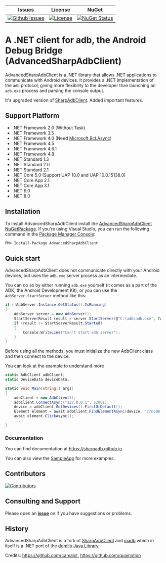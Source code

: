| Issues | License | NuGet |
|--------|---------|-------|
[![Github Issues](https://img.shields.io/github/issues/SharpAdb/AdvancedSharpAdbClient)](https://github.com/SharpAdb/AdvancedSharpAdbClient/issues)|[![License](https://img.shields.io/github/license/SharpAdb/AdvancedSharpAdbClient)](https://github.com/SharpAdb/AdvancedSharpAdbClient/blob/main/LICENSE)|[![NuGet Status](https://img.shields.io/nuget/dt/AdvancedSharpAdbClient.svg?style=flat)](https://www.nuget.org/packages/AdvancedSharpAdbClient/)

# A .NET client for adb, the Android Debug Bridge (AdvancedSharpAdbClient)

AdvancedSharpAdbClient is a .NET library that allows .NET applications to communicate with Android devices. 
It provides a .NET implementation of the `adb` protocol, giving more flexibility to the developer than launching an 
`adb.exe` process and parsing the console output.

It's upgraded version of [SharpAdbClient](https://github.com/quamotion/madb).
Added important features.

## Support Platform
- .NET Framework 2.0 (Without Task)
- .NET Framework 3.5
- .NET Framework 4.0 (Need [Microsoft.Bcl.Async](https://www.nuget.org/packages/Microsoft.Bcl.Async))
- .NET Framework 4.5
- .NET Framework 4.6.1
- .NET Framework 4.8
- .NET Standard 1.3
- .NET Standard 2.0
- .NET Standard 2.1
- .NET Core 5.0 (Support UAP 10.0 and UAP 10.0.15138.0)
- .NET Core App 2.1
- .NET Core App 3.1
- .NET 6.0
- .NET 8.0

## Installation
To install AdvancedSharpAdbClient install the [AdvancedSharpAdbClient NuGetPackage](https://www.nuget.org/packages/AdvancedSharpAdbClient). If you're
using Visual Studio, you can run the following command in the [Package Manager Console](http://docs.nuget.org/consume/package-manager-console):

```ps
PM> Install-Package AdvancedSharpAdbClient
```

## Quick start
AdvancedSharpAdbClient does not communicate directly with your Android devices, but uses the `adb.exe` server process as an intermediate.

You can do so by either running `adb.exe` yourself (it comes as a part of the ADK, the Android Development Kit), or you can use the `AdbServer.StartServer` method like this:

```cs
if (!AdbServer.Instance.GetStatus().IsRunning)
{
    AdbServer server = new AdbServer();
    StartServerResult result = server.StartServer(@"C:\adb\adb.exe", false);
    if (result != StartServerResult.Started)
    {
        Console.WriteLine("Can't start adb server");
    }
}
```

Before using all the methods, you must initialize the new AdbClient class and then connect to the device.

You can look at the example to understand more

```cs
static AdbClient adbClient;
static DeviceData deviceData;

static void Main(string[] args)
{
    adbClient = new AdbClient();
    adbClient.ConnectAsync("127.0.0.1", 62001);
    device = adbClient.GetDevices().FirstOrDefault();
    Element element = await adbClient.FindElementAsync(device, "//node[@text='Login']");
    await element.ClickAsync();
    ...
}
```

### Documentation
You can find documentation at https://sharpadb.github.io.

You can also view the [SampleApp](https://github.com/SharpAdb/AdvancedSharpAdbClient.SampleApp) for more examples.


## Contributors
[![Contributors](https://contrib.rocks/image?repo=SharpAdb/AdvancedSharpAdbClient)](https://github.com/SharpAdb/AdvancedSharpAdbClient/graphs/contributors)

## Consulting and Support
Please open an [**issue**](https://github.com/SharpAdb/AdvancedSharpAdbClient/issues) on if you have suggestions or problems.

## History
AdvancedSharpAdbClient is a fork of [SharpAdbClient](https://github.com/quamotion/madb) and [madb](https://github.com/camalot/madb) which in itself is a .NET port of the [ddmlib Java Library](https://android.googlesource.com/platform/tools/base/+/master/ddmlib/).

Credits:
https://github.com/camalot, https://github.com/quamotion
